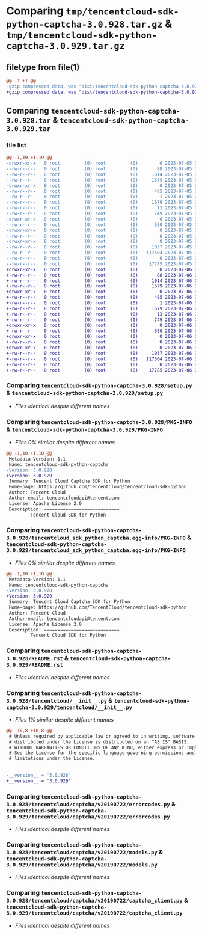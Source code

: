 # Comparing `tmp/tencentcloud-sdk-python-captcha-3.0.928.tar.gz` & `tmp/tencentcloud-sdk-python-captcha-3.0.929.tar.gz`

## filetype from file(1)

```diff
@@ -1 +1 @@
-gzip compressed data, was "dist/tencentcloud-sdk-python-captcha-3.0.928.tar", last modified: Wed Jul  5 00:20:26 2023, max compression
+gzip compressed data, was "dist/tencentcloud-sdk-python-captcha-3.0.929.tar", last modified: Thu Jul  6 00:20:30 2023, max compression
```

## Comparing `tencentcloud-sdk-python-captcha-3.0.928.tar` & `tencentcloud-sdk-python-captcha-3.0.929.tar`

### file list

```diff
@@ -1,19 +1,19 @@
-drwxr-xr-x   0 root         (0) root         (0)        0 2023-07-05 00:20:26.000000 tencentcloud-sdk-python-captcha-3.0.928/
--rw-r--r--   0 root         (0) root         (0)       88 2023-07-05 00:20:26.000000 tencentcloud-sdk-python-captcha-3.0.928/setup.cfg
--rw-r--r--   0 root         (0) root         (0)     1014 2023-07-05 00:20:26.000000 tencentcloud-sdk-python-captcha-3.0.928/setup.py
--rw-r--r--   0 root         (0) root         (0)     1679 2023-07-05 00:20:26.000000 tencentcloud-sdk-python-captcha-3.0.928/PKG-INFO
-drwxr-xr-x   0 root         (0) root         (0)        0 2023-07-05 00:20:26.000000 tencentcloud-sdk-python-captcha-3.0.928/tencentcloud_sdk_python_captcha.egg-info/
--rw-r--r--   0 root         (0) root         (0)      485 2023-07-05 00:20:26.000000 tencentcloud-sdk-python-captcha-3.0.928/tencentcloud_sdk_python_captcha.egg-info/SOURCES.txt
--rw-r--r--   0 root         (0) root         (0)        1 2023-07-05 00:20:26.000000 tencentcloud-sdk-python-captcha-3.0.928/tencentcloud_sdk_python_captcha.egg-info/dependency_links.txt
--rw-r--r--   0 root         (0) root         (0)     1679 2023-07-05 00:20:26.000000 tencentcloud-sdk-python-captcha-3.0.928/tencentcloud_sdk_python_captcha.egg-info/PKG-INFO
--rw-r--r--   0 root         (0) root         (0)       13 2023-07-05 00:20:26.000000 tencentcloud-sdk-python-captcha-3.0.928/tencentcloud_sdk_python_captcha.egg-info/top_level.txt
--rw-r--r--   0 root         (0) root         (0)      749 2023-07-05 00:20:26.000000 tencentcloud-sdk-python-captcha-3.0.928/README.rst
-drwxr-xr-x   0 root         (0) root         (0)        0 2023-07-05 00:20:26.000000 tencentcloud-sdk-python-captcha-3.0.928/tencentcloud/
--rw-r--r--   0 root         (0) root         (0)      630 2023-07-05 00:20:26.000000 tencentcloud-sdk-python-captcha-3.0.928/tencentcloud/__init__.py
-drwxr-xr-x   0 root         (0) root         (0)        0 2023-07-05 00:20:26.000000 tencentcloud-sdk-python-captcha-3.0.928/tencentcloud/captcha/
--rw-r--r--   0 root         (0) root         (0)        0 2023-07-05 00:20:26.000000 tencentcloud-sdk-python-captcha-3.0.928/tencentcloud/captcha/__init__.py
-drwxr-xr-x   0 root         (0) root         (0)        0 2023-07-05 00:20:26.000000 tencentcloud-sdk-python-captcha-3.0.928/tencentcloud/captcha/v20190722/
--rw-r--r--   0 root         (0) root         (0)     1037 2023-07-05 00:20:26.000000 tencentcloud-sdk-python-captcha-3.0.928/tencentcloud/captcha/v20190722/errorcodes.py
--rw-r--r--   0 root         (0) root         (0)   117504 2023-07-05 00:20:26.000000 tencentcloud-sdk-python-captcha-3.0.928/tencentcloud/captcha/v20190722/models.py
--rw-r--r--   0 root         (0) root         (0)        0 2023-07-05 00:20:26.000000 tencentcloud-sdk-python-captcha-3.0.928/tencentcloud/captcha/v20190722/__init__.py
--rw-r--r--   0 root         (0) root         (0)    17785 2023-07-05 00:20:26.000000 tencentcloud-sdk-python-captcha-3.0.928/tencentcloud/captcha/v20190722/captcha_client.py
+drwxr-xr-x   0 root         (0) root         (0)        0 2023-07-06 00:20:30.000000 tencentcloud-sdk-python-captcha-3.0.929/
+-rw-r--r--   0 root         (0) root         (0)       88 2023-07-06 00:20:30.000000 tencentcloud-sdk-python-captcha-3.0.929/setup.cfg
+-rw-r--r--   0 root         (0) root         (0)     1014 2023-07-06 00:20:30.000000 tencentcloud-sdk-python-captcha-3.0.929/setup.py
+-rw-r--r--   0 root         (0) root         (0)     1679 2023-07-06 00:20:30.000000 tencentcloud-sdk-python-captcha-3.0.929/PKG-INFO
+drwxr-xr-x   0 root         (0) root         (0)        0 2023-07-06 00:20:30.000000 tencentcloud-sdk-python-captcha-3.0.929/tencentcloud_sdk_python_captcha.egg-info/
+-rw-r--r--   0 root         (0) root         (0)      485 2023-07-06 00:20:30.000000 tencentcloud-sdk-python-captcha-3.0.929/tencentcloud_sdk_python_captcha.egg-info/SOURCES.txt
+-rw-r--r--   0 root         (0) root         (0)        1 2023-07-06 00:20:30.000000 tencentcloud-sdk-python-captcha-3.0.929/tencentcloud_sdk_python_captcha.egg-info/dependency_links.txt
+-rw-r--r--   0 root         (0) root         (0)     1679 2023-07-06 00:20:30.000000 tencentcloud-sdk-python-captcha-3.0.929/tencentcloud_sdk_python_captcha.egg-info/PKG-INFO
+-rw-r--r--   0 root         (0) root         (0)       13 2023-07-06 00:20:30.000000 tencentcloud-sdk-python-captcha-3.0.929/tencentcloud_sdk_python_captcha.egg-info/top_level.txt
+-rw-r--r--   0 root         (0) root         (0)      749 2023-07-06 00:20:30.000000 tencentcloud-sdk-python-captcha-3.0.929/README.rst
+drwxr-xr-x   0 root         (0) root         (0)        0 2023-07-06 00:20:30.000000 tencentcloud-sdk-python-captcha-3.0.929/tencentcloud/
+-rw-r--r--   0 root         (0) root         (0)      630 2023-07-06 00:20:30.000000 tencentcloud-sdk-python-captcha-3.0.929/tencentcloud/__init__.py
+drwxr-xr-x   0 root         (0) root         (0)        0 2023-07-06 00:20:30.000000 tencentcloud-sdk-python-captcha-3.0.929/tencentcloud/captcha/
+-rw-r--r--   0 root         (0) root         (0)        0 2023-07-06 00:20:30.000000 tencentcloud-sdk-python-captcha-3.0.929/tencentcloud/captcha/__init__.py
+drwxr-xr-x   0 root         (0) root         (0)        0 2023-07-06 00:20:30.000000 tencentcloud-sdk-python-captcha-3.0.929/tencentcloud/captcha/v20190722/
+-rw-r--r--   0 root         (0) root         (0)     1037 2023-07-06 00:20:30.000000 tencentcloud-sdk-python-captcha-3.0.929/tencentcloud/captcha/v20190722/errorcodes.py
+-rw-r--r--   0 root         (0) root         (0)   117504 2023-07-06 00:20:30.000000 tencentcloud-sdk-python-captcha-3.0.929/tencentcloud/captcha/v20190722/models.py
+-rw-r--r--   0 root         (0) root         (0)        0 2023-07-06 00:20:30.000000 tencentcloud-sdk-python-captcha-3.0.929/tencentcloud/captcha/v20190722/__init__.py
+-rw-r--r--   0 root         (0) root         (0)    17785 2023-07-06 00:20:30.000000 tencentcloud-sdk-python-captcha-3.0.929/tencentcloud/captcha/v20190722/captcha_client.py
```

### Comparing `tencentcloud-sdk-python-captcha-3.0.928/setup.py` & `tencentcloud-sdk-python-captcha-3.0.929/setup.py`

 * *Files identical despite different names*

### Comparing `tencentcloud-sdk-python-captcha-3.0.928/PKG-INFO` & `tencentcloud-sdk-python-captcha-3.0.929/PKG-INFO`

 * *Files 0% similar despite different names*

```diff
@@ -1,10 +1,10 @@
 Metadata-Version: 1.1
 Name: tencentcloud-sdk-python-captcha
-Version: 3.0.928
+Version: 3.0.929
 Summary: Tencent Cloud Captcha SDK for Python
 Home-page: https://github.com/TencentCloud/tencentcloud-sdk-python
 Author: Tencent Cloud
 Author-email: tencentcloudapi@tencent.com
 License: Apache License 2.0
 Description: ============================
         Tencent Cloud SDK for Python
```

### Comparing `tencentcloud-sdk-python-captcha-3.0.928/tencentcloud_sdk_python_captcha.egg-info/PKG-INFO` & `tencentcloud-sdk-python-captcha-3.0.929/tencentcloud_sdk_python_captcha.egg-info/PKG-INFO`

 * *Files 0% similar despite different names*

```diff
@@ -1,10 +1,10 @@
 Metadata-Version: 1.1
 Name: tencentcloud-sdk-python-captcha
-Version: 3.0.928
+Version: 3.0.929
 Summary: Tencent Cloud Captcha SDK for Python
 Home-page: https://github.com/TencentCloud/tencentcloud-sdk-python
 Author: Tencent Cloud
 Author-email: tencentcloudapi@tencent.com
 License: Apache License 2.0
 Description: ============================
         Tencent Cloud SDK for Python
```

### Comparing `tencentcloud-sdk-python-captcha-3.0.928/README.rst` & `tencentcloud-sdk-python-captcha-3.0.929/README.rst`

 * *Files identical despite different names*

### Comparing `tencentcloud-sdk-python-captcha-3.0.928/tencentcloud/__init__.py` & `tencentcloud-sdk-python-captcha-3.0.929/tencentcloud/__init__.py`

 * *Files 1% similar despite different names*

```diff
@@ -10,8 +10,8 @@
 # Unless required by applicable law or agreed to in writing, software
 # distributed under the License is distributed on an "AS IS" BASIS,
 # WITHOUT WARRANTIES OR CONDITIONS OF ANY KIND, either express or implied.
 # See the License for the specific language governing permissions and
 # limitations under the License.
 
 
-__version__ = '3.0.928'
+__version__ = '3.0.929'
```

### Comparing `tencentcloud-sdk-python-captcha-3.0.928/tencentcloud/captcha/v20190722/errorcodes.py` & `tencentcloud-sdk-python-captcha-3.0.929/tencentcloud/captcha/v20190722/errorcodes.py`

 * *Files identical despite different names*

### Comparing `tencentcloud-sdk-python-captcha-3.0.928/tencentcloud/captcha/v20190722/models.py` & `tencentcloud-sdk-python-captcha-3.0.929/tencentcloud/captcha/v20190722/models.py`

 * *Files identical despite different names*

### Comparing `tencentcloud-sdk-python-captcha-3.0.928/tencentcloud/captcha/v20190722/captcha_client.py` & `tencentcloud-sdk-python-captcha-3.0.929/tencentcloud/captcha/v20190722/captcha_client.py`

 * *Files identical despite different names*

